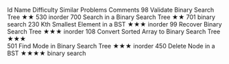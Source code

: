 
Id	Name	Difficulty	Similar Problems					Comments
98	Validate Binary Search Tree	★★	530					inorder
700	Search in a Binary Search Tree	★★	701					binary search
230	Kth Smallest Element in a BST	★★★						inorder
99	Recover Binary Search Tree	★★★						inorder
108	Convert Sorted Array to Binary Search Tree	★★★						
501	Find Mode in Binary Search Tree	★★★						inorder
450	Delete Node in a BST	★★★★						binary search
